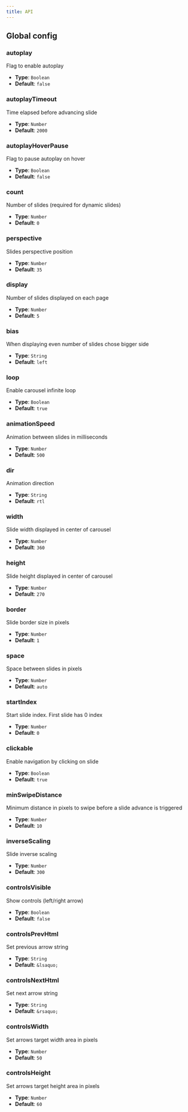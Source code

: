 ```yaml
---
title: API
---
```


## Global config

### autoplay

Flag to enable autoplay

* **Type**: `Boolean`
* **Default**: `false`

### autoplayTimeout

Time elapsed before advancing slide

* **Type**: `Number`
* **Default**: `2000`

### autoplayHoverPause

Flag to pause autoplay on hover

* **Type**: `Boolean`
* **Default**: `false`

### count

Number of slides (required for dynamic slides)

* **Type**: `Number`
* **Default**: `0`

### perspective

Slides perspective position

* **Type**: `Number`
* **Default**: `35`

### display

Number of slides displayed on each page

* **Type**: `Number`
* **Default**: `5`

### bias

When displaying even number of slides chose bigger side

* **Type**: `String`
* **Default**: `left`

### loop

Enable carousel infinite loop

* **Type**: `Boolean`
* **Default**: `true`

### animationSpeed

Animation between slides in milliseconds

* **Type**: `Number`
* **Default**: `500`

### dir

Animation direction 

* **Type**: `String`
* **Default**: `rtl`

### width

Slide width displayed in center of carousel

* **Type**: `Number`
* **Default**: `360`

### height

Slide height displayed in center of carousel

* **Type**: `Number`
* **Default**: `270`

### border

Slide border size in pixels

* **Type**: `Number`
* **Default**: `1`

### space

Space between slides in pixels

* **Type**: `Number`
* **Default**: `auto`

### startIndex

Start slide index. First slide has 0 index

* **Type**: `Number`
* **Default**: `0`

### clickable

Enable navigation by clicking on slide

* **Type**: `Boolean`
* **Default**: `true`

### minSwipeDistance

Minimum distance in pixels to swipe before a slide advance is triggered

* **Type**: `Number`
* **Default**: `10`

### inverseScaling

Slide inverse scaling

* **Type**: `Number`
* **Default**: `300`

### controlsVisible

Show controls (left/right arrow) 

* **Type**: `Boolean`
* **Default**: `false`

### controlsPrevHtml

Set previous arrow string 

* **Type**: `String`
* **Default**: `&lsaquo;`

### controlsNextHtml

Set next arrow string

* **Type**: `String`
* **Default**: `&rsaquo;`

### controlsWidth

Set arrows target width area in pixels

* **Type**: `Number`
* **Default**: `50`

### controlsHeight

Set arrows target height area in pixels

* **Type**: `Number`
* **Default**: `60`
